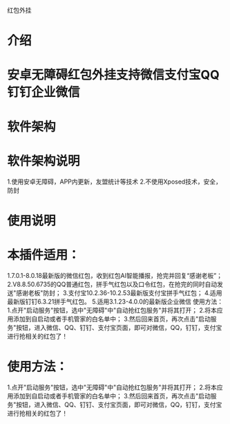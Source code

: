 红包外挂
# 介绍
# 安卓无障碍红包外挂支持微信支付宝QQ钉钉企业微信

# 软件架构
# 软件架构说明

1.使用安卓无障碍，APP内更新，友盟统计等技术
2.不使用Xposed技术，安全，防封
# 使用说明
# 本插件适用： 
1.7.0.1-8.0.18最新版的微信红包，收到红包AI智能播报，抢完并回复“感谢老板”；
2.V8.8.50.6735的QQ普通红包，拼手气红包以及口令红包，在抢完的同时自动发送"感谢老板"防封；
3.支付宝10.2.36-10.2.53最新版支付宝拼手气红包；
4.适用最新版钉钉6.3.21拼手气红包。
5.适用3.1.23-4.0.0的最新版企业微信
使用方法：
1.点开"启动服务"按钮，选中"无障碍"中"自动抢红包服务"并将其打开；
2.将本应用添加到自启动或者手机管家的白名单中；
3.然后回来首页，再次点击"启动服务"按钮，进入微信、QQ、钉钉、支付宝页面，即可对微信，QQ，钉钉，支付宝进行抢相关的红包了！ 
# 使用方法： 
1.点开"启动服务"按钮，选中"无障碍"中"自动抢红包服务"并将其打开； 
2.将本应用添加到自启动或者手机管家的白名单中； 
3.然后回来首页，再次点击"启动服务"按钮，进入微信、QQ、钉钉、支付宝页面，即可对微信，QQ，钉钉，支付宝进行抢相关的红包了！
